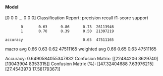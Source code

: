 #### Model
[0 0 0 ... 0 0 0]
Classification Report:
              precision    recall  f1-score   support

           0       0.63      0.86      0.73  26113946
           1       0.70      0.39      0.50  21397219

    accuracy                           0.65  47511165
   macro avg       0.66      0.63      0.62  47511165
weighted avg       0.66      0.65      0.63  47511165

Accuracy: 0.6490584055347832
Confusion Matrix:
[[22484206  3629740]
 [13043904  8353315]]
Confusion Matrix (%):
[[47.32404688  7.63976215]
 [27.4543973  17.58179367]]
